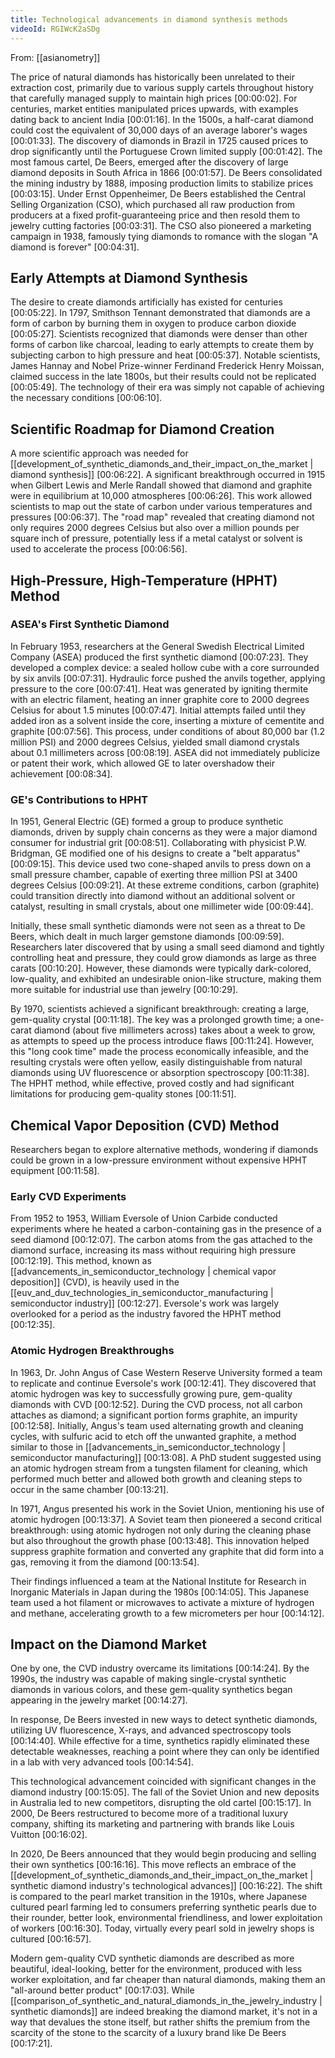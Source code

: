 ```yaml
---
title: Technological advancements in diamond synthesis methods
videoId: RGIWcK2aSDg
---
```


From: [[asianometry]] <br/> 

The price of natural diamonds has historically been unrelated to their extraction cost, primarily due to various supply cartels throughout history that carefully managed supply to maintain high prices <a class="yt-timestamp" data-t="00:00:02">[00:00:02]</a>. For centuries, market entities manipulated prices upwards, with examples dating back to ancient India <a class="yt-timestamp" data-t="00:01:16">[00:01:16]</a>. In the 1500s, a half-carat diamond could cost the equivalent of 30,000 days of an average laborer's wages <a class="yt-timestamp" data-t="00:01:33">[00:01:33]</a>. The discovery of diamonds in Brazil in 1725 caused prices to drop significantly until the Portuguese Crown limited supply <a class="yt-timestamp" data-t="00:01:42">[00:01:42]</a>. The most famous cartel, De Beers, emerged after the discovery of large diamond deposits in South Africa in 1866 <a class="yt-timestamp" data-t="00:01:57">[00:01:57]</a>. De Beers consolidated the mining industry by 1888, imposing production limits to stabilize prices <a class="yt-timestamp" data-t="00:03:15">[00:03:15]</a>. Under Ernst Oppenheimer, De Beers established the Central Selling Organization (CSO), which purchased all raw production from producers at a fixed profit-guaranteeing price and then resold them to jewelry cutting factories <a class="yt-timestamp" data-t="00:03:31">[00:03:31]</a>. The CSO also pioneered a marketing campaign in 1938, famously tying diamonds to romance with the slogan "A diamond is forever" <a class="yt-timestamp" data-t="00:04:31">[00:04:31]</a>.

## Early Attempts at Diamond Synthesis

The desire to create diamonds artificially has existed for centuries <a class="yt-timestamp" data-t="00:05:22">[00:05:22]</a>. In 1797, Smithson Tennant demonstrated that diamonds are a form of carbon by burning them in oxygen to produce carbon dioxide <a class="yt-timestamp" data-t="00:05:27">[00:05:27]</a>. Scientists recognized that diamonds were denser than other forms of carbon like charcoal, leading to early attempts to create them by subjecting carbon to high pressure and heat <a class="yt-timestamp" data-t="00:05:37">[00:05:37]</a>. Notable scientists, James Hannay and Nobel Prize-winner Ferdinand Frederick Henry Moissan, claimed success in the late 1800s, but their results could not be replicated <a class="yt-timestamp" data-t="00:05:49">[00:05:49]</a>. The technology of their era was simply not capable of achieving the necessary conditions <a class="yt-timestamp" data-t="00:06:10">[00:06:10]</a>.

## Scientific Roadmap for Diamond Creation

A more scientific approach was needed for [[development_of_synthetic_diamonds_and_their_impact_on_the_market | diamond synthesis]] <a class="yt-timestamp" data-t="00:06:22">[00:06:22]</a>. A significant breakthrough occurred in 1915 when Gilbert Lewis and Merle Randall showed that diamond and graphite were in equilibrium at 10,000 atmospheres <a class="yt-timestamp" data-t="00:06:26">[00:06:26]</a>. This work allowed scientists to map out the state of carbon under various temperatures and pressures <a class="yt-timestamp" data-t="00:06:37">[00:06:37]</a>. The "road map" revealed that creating diamond not only requires 2000 degrees Celsius but also over a million pounds per square inch of pressure, potentially less if a metal catalyst or solvent is used to accelerate the process <a class="yt-timestamp" data-t="00:06:56">[00:06:56]</a>.

## High-Pressure, High-Temperature (HPHT) Method

### ASEA's First Synthetic Diamond

In February 1953, researchers at the General Swedish Electrical Limited Company (ASEA) produced the first synthetic diamond <a class="yt-timestamp" data-t="00:07:23">[00:07:23]</a>. They developed a complex device: a sealed hollow cube with a core surrounded by six anvils <a class="yt-timestamp" data-t="00:07:31">[00:07:31]</a>. Hydraulic force pushed the anvils together, applying pressure to the core <a class="yt-timestamp" data-t="00:07:41">[00:07:41]</a>. Heat was generated by igniting thermite with an electric filament, heating an inner graphite core to 2000 degrees Celsius for about 1.5 minutes <a class="yt-timestamp" data-t="00:07:47">[00:07:47]</a>. Initial attempts failed until they added iron as a solvent inside the core, inserting a mixture of cementite and graphite <a class="yt-timestamp" data-t="00:07:56">[00:07:56]</a>. This process, under conditions of about 80,000 bar (1.2 million PSI) and 2000 degrees Celsius, yielded small diamond crystals about 0.1 millimeters across <a class="yt-timestamp" data-t="00:08:19">[00:08:19]</a>. ASEA did not immediately publicize or patent their work, which allowed GE to later overshadow their achievement <a class="yt-timestamp" data-t="00:08:34">[00:08:34]</a>.

### GE's Contributions to HPHT

In 1951, General Electric (GE) formed a group to produce synthetic diamonds, driven by supply chain concerns as they were a major diamond consumer for industrial grit <a class="yt-timestamp" data-t="00:08:51">[00:08:51]</a>. Collaborating with physicist P.W. Bridgman, GE modified one of his designs to create a "belt apparatus" <a class="yt-timestamp" data-t="00:09:15">[00:09:15]</a>. This device used two cone-shaped anvils to press down on a small pressure chamber, capable of exerting three million PSI at 3400 degrees Celsius <a class="yt-timestamp" data-t="00:09:21">[00:09:21]</a>. At these extreme conditions, carbon (graphite) could transition directly into diamond without an additional solvent or catalyst, resulting in small crystals, about one millimeter wide <a class="yt-timestamp" data-t="00:09:44">[00:09:44]</a>.

Initially, these small synthetic diamonds were not seen as a threat to De Beers, which dealt in much larger gemstone diamonds <a class="yt-timestamp" data-t="00:09:59">[00:09:59]</a>. Researchers later discovered that by using a small seed diamond and tightly controlling heat and pressure, they could grow diamonds as large as three carats <a class="yt-timestamp" data-t="00:10:20">[00:10:20]</a>. However, these diamonds were typically dark-colored, low-quality, and exhibited an undesirable onion-like structure, making them more suitable for industrial use than jewelry <a class="yt-timestamp" data-t="00:10:29">[00:10:29]</a>.

By 1970, scientists achieved a significant breakthrough: creating a large, gem-quality crystal <a class="yt-timestamp" data-t="00:11:18">[00:11:18]</a>. The key was a prolonged growth time; a one-carat diamond (about five millimeters across) takes about a week to grow, as attempts to speed up the process introduce flaws <a class="yt-timestamp" data-t="00:11:24">[00:11:24]</a>. However, this "long cook time" made the process economically infeasible, and the resulting crystals were often yellow, easily distinguishable from natural diamonds using UV fluorescence or absorption spectroscopy <a class="yt-timestamp" data-t="00:11:38">[00:11:38]</a>. The HPHT method, while effective, proved costly and had significant limitations for producing gem-quality stones <a class="yt-timestamp" data-t="00:11:51">[00:11:51]</a>.

## Chemical Vapor Deposition (CVD) Method

Researchers began to explore alternative methods, wondering if diamonds could be grown in a low-pressure environment without expensive HPHT equipment <a class="yt-timestamp" data-t="00:11:58">[00:11:58]</a>.

### Early CVD Experiments

From 1952 to 1953, William Eversole of Union Carbide conducted experiments where he heated a carbon-containing gas in the presence of a seed diamond <a class="yt-timestamp" data-t="00:12:07">[00:12:07]</a>. The carbon atoms from the gas attached to the diamond surface, increasing its mass without requiring high pressure <a class="yt-timestamp" data-t="00:12:19">[00:12:19]</a>. This method, known as [[advancements_in_semiconductor_technology | chemical vapor deposition]] (CVD), is heavily used in the [[euv_and_duv_technologies_in_semiconductor_manufacturing | semiconductor industry]] <a class="yt-timestamp" data-t="00:12:27">[00:12:27]</a>. Eversole's work was largely overlooked for a period as the industry favored the HPHT method <a class="yt-timestamp" data-t="00:12:35">[00:12:35]</a>.

### Atomic Hydrogen Breakthroughs

In 1963, Dr. John Angus of Case Western Reserve University formed a team to replicate and continue Eversole's work <a class="yt-timestamp" data-t="00:12:41">[00:12:41]</a>. They discovered that atomic hydrogen was key to successfully growing pure, gem-quality diamonds with CVD <a class="yt-timestamp" data-t="00:12:52">[00:12:52]</a>. During the CVD process, not all carbon attaches as diamond; a significant portion forms graphite, an impurity <a class="yt-timestamp" data-t="00:12:58">[00:12:58]</a>. Initially, Angus's team used alternating growth and cleaning cycles, with sulfuric acid to etch off the unwanted graphite, a method similar to those in [[advancements_in_semiconductor_technology | semiconductor manufacturing]] <a class="yt-timestamp" data-t="00:13:08">[00:13:08]</a>. A PhD student suggested using an atomic hydrogen stream from a tungsten filament for cleaning, which performed much better and allowed both growth and cleaning steps to occur in the same chamber <a class="yt-timestamp" data-t="00:13:21">[00:13:21]</a>.

In 1971, Angus presented his work in the Soviet Union, mentioning his use of atomic hydrogen <a class="yt-timestamp" data-t="00:13:37">[00:13:37]</a>. A Soviet team then pioneered a second critical breakthrough: using atomic hydrogen not only during the cleaning phase but also throughout the growth phase <a class="yt-timestamp" data-t="00:13:48">[00:13:48]</a>. This innovation helped suppress graphite formation and converted any graphite that did form into a gas, removing it from the diamond <a class="yt-timestamp" data-t="00:13:54">[00:13:54]</a>.

Their findings influenced a team at the National Institute for Research in Inorganic Materials in Japan during the 1980s <a class="yt-timestamp" data-t="00:14:05">[00:14:05]</a>. This Japanese team used a hot filament or microwaves to activate a mixture of hydrogen and methane, accelerating growth to a few micrometers per hour <a class="yt-timestamp" data-t="00:14:12">[00:14:12]</a>.

## Impact on the Diamond Market

One by one, the CVD industry overcame its limitations <a class="yt-timestamp" data-t="00:14:24">[00:14:24]</a>. By the 1990s, the industry was capable of making single-crystal synthetic diamonds in various colors, and these gem-quality synthetics began appearing in the jewelry market <a class="yt-timestamp" data-t="00:14:27">[00:14:27]</a>.

In response, De Beers invested in new ways to detect synthetic diamonds, utilizing UV fluorescence, X-rays, and advanced spectroscopy tools <a class="yt-timestamp" data-t="00:14:40">[00:14:40]</a>. While effective for a time, synthetics rapidly eliminated these detectable weaknesses, reaching a point where they can only be identified in a lab with very advanced tools <a class="yt-timestamp" data-t="00:14:54">[00:14:54]</a>.

This technological advancement coincided with significant changes in the diamond industry <a class="yt-timestamp" data-t="00:15:05">[00:15:05]</a>. The fall of the Soviet Union and new deposits in Australia led to new competitors, disrupting the old cartel <a class="yt-timestamp" data-t="00:15:17">[00:15:17]</a>. In 2000, De Beers restructured to become more of a traditional luxury company, shifting its marketing and partnering with brands like Louis Vuitton <a class="yt-timestamp" data-t="00:16:02">[00:16:02]</a>.

In 2020, De Beers announced that they would begin producing and selling their own synthetics <a class="yt-timestamp" data-t="00:16:16">[00:16:16]</a>. This move reflects an embrace of the [[development_of_synthetic_diamonds_and_their_impact_on_the_market | synthetic diamond industry's technological advances]] <a class="yt-timestamp" data-t="00:16:22">[00:16:22]</a>. The shift is compared to the pearl market transition in the 1910s, where Japanese cultured pearl farming led to consumers preferring synthetic pearls due to their rounder, better look, environmental friendliness, and lower exploitation of workers <a class="yt-timestamp" data-t="00:16:30">[00:16:30]</a>. Today, virtually every pearl sold in jewelry shops is cultured <a class="yt-timestamp" data-t="00:16:57">[00:16:57]</a>.

Modern gem-quality CVD synthetic diamonds are described as more beautiful, ideal-looking, better for the environment, produced with less worker exploitation, and far cheaper than natural diamonds, making them an "all-around better product" <a class="yt-timestamp" data-t="00:17:03">[00:17:03]</a>. While [[comparison_of_synthetic_and_natural_diamonds_in_the_jewelry_industry | synthetic diamonds]] are indeed breaking the diamond market, it's not in a way that devalues the stone itself, but rather shifts the premium from the scarcity of the stone to the scarcity of a luxury brand like De Beers <a class="yt-timestamp" data-t="00:17:21">[00:17:21]</a>.